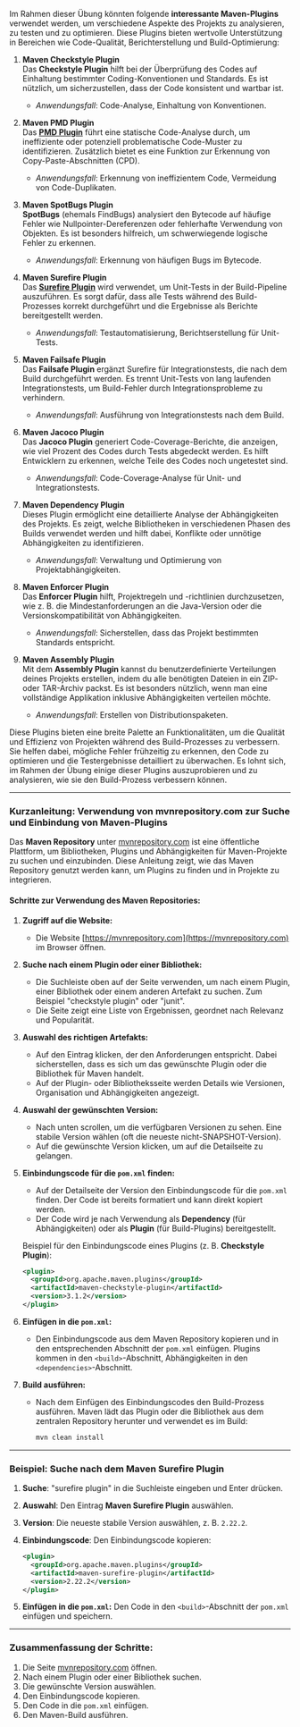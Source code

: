 Im Rahmen dieser Übung könnten folgende **interessante Maven-Plugins** verwendet werden, um verschiedene Aspekte des Projekts zu analysieren, zu testen und zu optimieren. Diese Plugins bieten wertvolle Unterstützung in Bereichen wie Code-Qualität, Berichterstellung und Build-Optimierung:

1. **Maven Checkstyle Plugin**  
   Das **Checkstyle Plugin** hilft bei der Überprüfung des Codes auf Einhaltung bestimmter Coding-Konventionen und Standards. Es ist nützlich, um sicherzustellen, dass der Code konsistent und wartbar ist.  
   - *Anwendungsfall*: Code-Analyse, Einhaltung von Konventionen.

2. **Maven PMD Plugin**  
   Das **[PMD Plugin](maven-plugin-integration-pmd.md)** führt eine statische Code-Analyse durch, um ineffiziente oder potenziell problematische Code-Muster zu identifizieren. Zusätzlich bietet es eine Funktion zur Erkennung von Copy-Paste-Abschnitten (CPD).  
   - *Anwendungsfall*: Erkennung von ineffizientem Code, Vermeidung von Code-Duplikaten.

3. **Maven SpotBugs Plugin**  
   **SpotBugs** (ehemals FindBugs) analysiert den Bytecode auf häufige Fehler wie Nullpointer-Dereferenzen oder fehlerhafte Verwendung von Objekten. Es ist besonders hilfreich, um schwerwiegende logische Fehler zu erkennen.  
   - *Anwendungsfall*: Erkennung von häufigen Bugs im Bytecode.

4. **Maven Surefire Plugin**  
   Das **[Surefire Plugin](maven-plugin-integration-surfire.md)** wird verwendet, um Unit-Tests in der Build-Pipeline auszuführen. Es sorgt dafür, dass alle Tests während des Build-Prozesses korrekt durchgeführt und die Ergebnisse als Berichte bereitgestellt werden.  
   - *Anwendungsfall*: Testautomatisierung, Berichtserstellung für Unit-Tests.

5. **Maven Failsafe Plugin**  
   Das **Failsafe Plugin** ergänzt Surefire für Integrationstests, die nach dem Build durchgeführt werden. Es trennt Unit-Tests von lang laufenden Integrationstests, um Build-Fehler durch Integrationsprobleme zu verhindern.  
   - *Anwendungsfall*: Ausführung von Integrationstests nach dem Build.

6. **Maven Jacoco Plugin**  
   Das **Jacoco Plugin** generiert Code-Coverage-Berichte, die anzeigen, wie viel Prozent des Codes durch Tests abgedeckt werden. Es hilft Entwicklern zu erkennen, welche Teile des Codes noch ungetestet sind.  
   - *Anwendungsfall*: Code-Coverage-Analyse für Unit- und Integrationstests.

7. **Maven Dependency Plugin**  
   Dieses Plugin ermöglicht eine detaillierte Analyse der Abhängigkeiten des Projekts. Es zeigt, welche Bibliotheken in verschiedenen Phasen des Builds verwendet werden und hilft dabei, Konflikte oder unnötige Abhängigkeiten zu identifizieren.  
   - *Anwendungsfall*: Verwaltung und Optimierung von Projektabhängigkeiten.

8. **Maven Enforcer Plugin**  
   Das **Enforcer Plugin** hilft, Projektregeln und -richtlinien durchzusetzen, wie z. B. die Mindestanforderungen an die Java-Version oder die Versionskompatibilität von Abhängigkeiten.  
   - *Anwendungsfall*: Sicherstellen, dass das Projekt bestimmten Standards entspricht.

9. **Maven Assembly Plugin**  
   Mit dem **Assembly Plugin** kannst du benutzerdefinierte Verteilungen deines Projekts erstellen, indem du alle benötigten Dateien in ein ZIP- oder TAR-Archiv packst. Es ist besonders nützlich, wenn man eine vollständige Applikation inklusive Abhängigkeiten verteilen möchte.  
   - *Anwendungsfall*: Erstellen von Distributionspaketen.

Diese Plugins bieten eine breite Palette an Funktionalitäten, um die Qualität und Effizienz von Projekten während des Build-Prozesses zu verbessern. Sie helfen dabei, mögliche Fehler frühzeitig zu erkennen, den Code zu optimieren und die Testergebnisse detailliert zu überwachen. Es lohnt sich, im Rahmen der Übung einige dieser Plugins auszuprobieren und zu analysieren, wie sie den Build-Prozess verbessern können.

---

### Kurzanleitung: Verwendung von **mvnrepository.com** zur Suche und Einbindung von Maven-Plugins

Das **Maven Repository** unter [mvnrepository.com](https://mvnrepository.com/) ist eine öffentliche Plattform, um Bibliotheken, Plugins und Abhängigkeiten für Maven-Projekte zu suchen und einzubinden. Diese Anleitung zeigt, wie das Maven Repository genutzt werden kann, um Plugins zu finden und in Projekte zu integrieren.

#### Schritte zur Verwendung des Maven Repositories:

1. **Zugriff auf die Website:**
   - Die Website [https://mvnrepository.com](https://mvnrepository.com) im Browser öffnen.

2. **Suche nach einem Plugin oder einer Bibliothek:**
   - Die Suchleiste oben auf der Seite verwenden, um nach einem Plugin, einer Bibliothek oder einem anderen Artefakt zu suchen. Zum Beispiel "checkstyle plugin" oder "junit".
   - Die Seite zeigt eine Liste von Ergebnissen, geordnet nach Relevanz und Popularität.

3. **Auswahl des richtigen Artefakts:**
   - Auf den Eintrag klicken, der den Anforderungen entspricht. Dabei sicherstellen, dass es sich um das gewünschte Plugin oder die Bibliothek für Maven handelt.
   - Auf der Plugin- oder Bibliotheksseite werden Details wie Versionen, Organisation und Abhängigkeiten angezeigt.

4. **Auswahl der gewünschten Version:**
   - Nach unten scrollen, um die verfügbaren Versionen zu sehen. Eine stabile Version wählen (oft die neueste nicht-SNAPSHOT-Version).
   - Auf die gewünschte Version klicken, um auf die Detailseite zu gelangen.

5. **Einbindungscode für die `pom.xml` finden:**
   - Auf der Detailseite der Version den Einbindungscode für die `pom.xml` finden. Der Code ist bereits formatiert und kann direkt kopiert werden.
   - Der Code wird je nach Verwendung als **Dependency** (für Abhängigkeiten) oder als **Plugin** (für Build-Plugins) bereitgestellt.

   Beispiel für den Einbindungscode eines Plugins (z. B. **Checkstyle Plugin**):
   ```xml
   <plugin>
     <groupId>org.apache.maven.plugins</groupId>
     <artifactId>maven-checkstyle-plugin</artifactId>
     <version>3.1.2</version>
   </plugin>
   ```

6. **Einfügen in die `pom.xml`:**
   - Den Einbindungscode aus dem Maven Repository kopieren und in den entsprechenden Abschnitt der `pom.xml` einfügen. Plugins kommen in den `<build>`-Abschnitt, Abhängigkeiten in den `<dependencies>`-Abschnitt.

7. **Build ausführen:**
   - Nach dem Einfügen des Einbindungscodes den Build-Prozess ausführen. Maven lädt das Plugin oder die Bibliothek aus dem zentralen Repository herunter und verwendet es im Build:
     ```bash
     mvn clean install
     ```

---

### Beispiel: Suche nach dem Maven Surefire Plugin

1. **Suche**: "surefire plugin" in die Suchleiste eingeben und Enter drücken.
2. **Auswahl**: Den Eintrag **Maven Surefire Plugin** auswählen.
3. **Version**: Die neueste stabile Version auswählen, z. B. `2.22.2`.
4. **Einbindungscode**: Den Einbindungscode kopieren:
   ```xml
   <plugin>
     <groupId>org.apache.maven.plugins</groupId>
     <artifactId>maven-surefire-plugin</artifactId>
     <version>2.22.2</version>
   </plugin>
   ```

5. **Einfügen in die `pom.xml`:**
   Den Code in den `<build>`-Abschnitt der `pom.xml` einfügen und speichern.

---

### Zusammenfassung der Schritte:

1. Die Seite [mvnrepository.com](https://mvnrepository.com) öffnen.
2. Nach einem Plugin oder einer Bibliothek suchen.
3. Die gewünschte Version auswählen.
4. Den Einbindungscode kopieren.
5. Den Code in die `pom.xml` einfügen.
6. Den Maven-Build ausführen.
